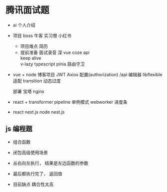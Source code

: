 # 腾讯面试题
- ai
  个人介绍

- 项目
  boss 牛客 实习僧 小红书 
  - 项目难点 简历 
  - 提前准备 面试录音
  深 
  vue coze api   
  keep alive  
  v-lazy 
  typescript 
  pinia 
  路由守卫 

- vue + node 博客项目
  JWT 
  Axios 配置(authorization) /api 
  编辑器
  libflexible 适配
  transition 动态过度

  部署 宝塔 nginx 

- react + transformer 
  pipeline 
  单例模式
  webworker 
  进度条 

- react next.js   node nest.js 

## js 编程题
  - 组合函数
  - 闭包高级使用场景
  - 丛右向左执行， 结果是左边函数的参数 
  - 最后都执行完了， 返回值

  - 目前缺点 耦合性太高


